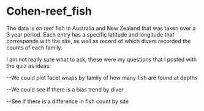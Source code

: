 # Cohen-reef_fish

The data is on reef fish in Australia and New Zealand that was taken over a 3 year period. Each entry has a specific latitude and longitude that corresponds with the site, as well as record  of which divers recorded the counts of each family. 

I am not really sure what to ask, these were my questions that I posted with the quiz as ideas:    

--We could plot facet wraps by family of how many fish are found at depths

--We could see if there is a bias trend by diver

--See if there is a difference in fish count by site
